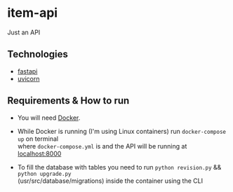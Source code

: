 # item-api

Just an API

## Technologies

- [fastapi](https://fastapi.tiangolo.com/)
- [uvicorn](https://www.uvicorn.org/)

## Requirements & How to run

- You will need [Docker](https://docs.docker.com/get-docker/).
- While Docker is running (I'm using Linux containers) run `docker-compose up` on terminal\
where `docker-compose.yml` is and the API will be running at [localhost:8000](http://localhost:8000)

- To fill the database with tables you need to run `python revision.py` && `python upgrade.py`\
(usr/src/database/migrations) inside the container using the CLI
